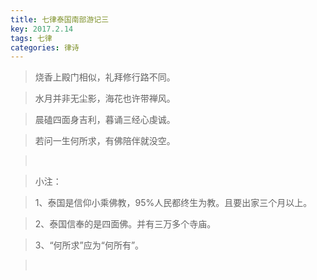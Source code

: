 ```yaml
---
title: 七律泰国南部游记三
key: 2017.2.14
tags: 七律
categories: 律诗
---
```


<blockquote class="blockquote-center">烧香上殿门相似，礼拜修行路不同。
</blockquote>
<blockquote class="blockquote-center">水月并非无尘影，海花也许带禅风。
</blockquote>
<blockquote class="blockquote-center">晨磕四面身吉利，暮诵三经心虔诚。
</blockquote>
<blockquote class="blockquote-center">若问一生何所求，有佛陪伴就没空。
</blockquote>
<blockquote class="blockquote-center"></br>
</blockquote>
<blockquote class="blockquote-center">小注：
</blockquote>
<blockquote class="blockquote-center">1、泰国是信仰小乘佛教，95%人民都终生为教。且要出家三个月以上。
</blockquote>
<blockquote class="blockquote-center">2、泰国信奉的是四面佛。并有三万多个寺庙。
</blockquote>
<blockquote class="blockquote-center">3、“何所求”应为“何所有”。
</blockquote>
<blockquote class="blockquote-center"></br>
</blockquote>
